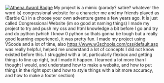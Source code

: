 [![Athena Award Badge](https://img.shields.io/endpoint?url=https%3A%2F%2Faward.athena.hackclub.com%2Fapi%2Fbadge)](https://award.athena.hackclub.com?utm_source=readme)
My project is a mimic (parody? satire? whatever the word is) congressional website for a character me and my friends played as (Barbie Q.) in a choose your own adventure game a few years ago. It is just called Congressional Website (im so good at naming things)
I made my project to try and push my css and html knowledge a bit before I go and try and do python (which I know 0 python so thats gonna be tough but a really good learning experience), it was pretty fun.
I made my project using VScode and a lot of time, also https://www.w3schools.com/css/default.asp was really helpful, helped me understand a lot of concepts I did not know existed before this.
I struggled with a lot, particularly flexbox and getting things to line up right, but I made it happen. I learned a lot more than I thought I would, and understand how to make a website, and how to put things in the right spot 
(and how to style things with a bit more accuracy, and how to make a footer section)
